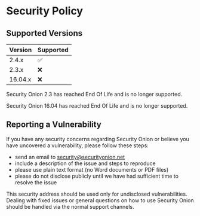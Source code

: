 # Security Policy

## Supported Versions

| Version | Supported          |
| ------- | ------------------ |
| 2.4.x   | :white_check_mark: |
| 2.3.x   | :x:                |
| 16.04.x | :x:                |

Security Onion 2.3 has reached End Of Life and is no longer supported.

Security Onion 16.04 has reached End Of Life and is no longer supported.

## Reporting a Vulnerability

If you have any security concerns regarding Security Onion or believe you have uncovered a vulnerability, please follow these steps:

- send an email to security@securityonion.net
- include a description of the issue and steps to reproduce
- please use plain text format (no Word documents or PDF files)
- please do not disclose publicly until we have had sufficient time to resolve the issue

This security address should be used only for undisclosed vulnerabilities. Dealing with fixed issues or general questions on how to use Security Onion should be handled via the normal support channels.
